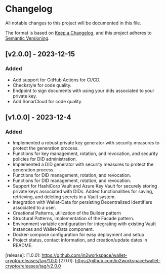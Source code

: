 # Changelog
All notable changes to this project will be documented in this file.

The format is based on [Keep a Changelog](https://keepachangelog.com/en/1.0.0/),
and this project adheres to [Semantic Versioning](https://semver.org/spec/v2.0.0.html).

## [v2.0.0] - 2023-12-15

### Added
- Add support for GitHub Actions for CI/CD.
- Checkstyle for code quality.
- Endpoint to sign documents with using your dids associated to your private key.
- Add SonarCloud for code quality.

## [v1.0.0] - 2023-12-4

### Added
- Implemented a robust private key generator with security measures to protect the generation process.
- Functions for key management, rotation, and revocation, and security policies for DID administration.
- Implemented a DID generator with security measures to protect the generation process.
- Functions for DID management, rotation, and revocation.
- Functions for DID management, rotation, and revocation. 
- Support for HashiCorp Vault and Azure Key Vault for securely storing private keys associated with DIDs. Added functionalities for saving, retrieving, and deleting secrets in a Vault system.
- Integration with Wallet-Data for persisting Decentralized Identifiers associated to a user.
- Creational Patterns, utilization of the Builder pattern
- Structural Patterns, implementation of the Facade pattern.
- Environment variable configuration for integrating with existing Vault instances and Wallet-Data component.
- Docker-compose configuration for easy deployment and setup
- Project status, contact information, and creation/update dates in README.

[release]:
[1.0.0]: https://github.com/in2workspace/wallet-crypto/releases/tag/1.0.0
[2.0.0]: https://github.com/in2workspace/wallet-crypto/releases/tag/v2.0.0